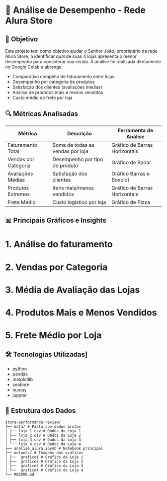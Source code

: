 # 🌟 Análise de Desempenho - Rede Alura Store

## 📌 Objetivo
Este projeto tem como objetivo ajudar o Senhor João, proprietário da rede Alura Store, a identificar qual de suas 4 lojas apresenta o menor desempenho para considerar sua venda. A análise foi realizada diretamente no Google Colab e abrange:

- Comparativo completo de faturamento entre lojas
- Desempenho por categoria de produtos
- Satisfação dos clientes (avaliações médias)
- Análise de produtos mais e menos vendidos
- Custo médio de frete por loja

## 🔍 Métricas Analisadas
| Métrica               | Descrição                          | Ferramenta de Análise         |
|-----------------------|------------------------------------|-------------------------------|
| Faturamento Total     | Soma de todas as vendas por loja   | Gráfico de Barras Horizontais |
| Vendas por Categoria  | Desempenho por tipo de produto     | Gráfico de Radar              |
| Avaliações Médias     | Satisfação dos clientes            | Gráfico Barras e Boxplot      |
| Produtos Extremos     | Itens mais/menos vendidos          | Gráfico de Barras Horizontais |
| Frete Médio           | Custo logístico por loja           | Gráfico de Pizza              |

## 📊 Principais Gráficos e Insights

# 1. Análise do faturamento
# 2. Vendas por Categoria
# 3. Média de Avaliação das Lojas
# 4. Produtos Mais e Menos Vendidos
# 5. Frete Médio por Loja

## 🛠️ Tecnologias Utilizadas]

- python
- pandas
- matplotlib
- seaborn
- numpy
- jupyter

## 📂 Estrutura dos Dados
```
store-performance-review/
├── data/ # Pasta com dados brutos
│ ├── loja_1.csv # Dados da Loja 1
│ ├── loja_2.csv # Dados da Loja 2
│ ├── loja_3.csv # Dados da Loja 3
│ └── loja_4.csv # Dados da Loja 4
├── analise_alura.ipynb # Notebook principal
├── outputs/ # Imagens dos gráficos
│ ├──  grafico1 # Gráfico da Loja 1
│ ├──  grafico2 # Gráfico da Loja 2
│ ├──  grafico3 # Gráfico da Loja 3
│ └──  grafico4 # Gráfico da Loja 4
└── README.md
```